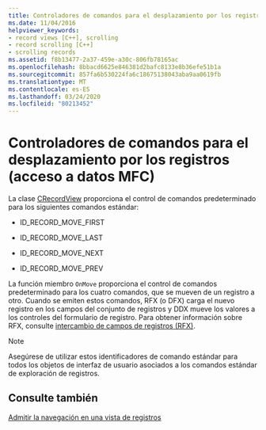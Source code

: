 ```yaml
---
title: Controladores de comandos para el desplazamiento por los registros (acceso a datos MFC)
ms.date: 11/04/2016
helpviewer_keywords:
- record views [C++], scrolling
- record scrolling [C++]
- scrolling records
ms.assetid: f8b13477-2a37-459e-a30c-806fb78165ac
ms.openlocfilehash: 8bbacd6625e846381d2bafc8133e8b36efe51b1a
ms.sourcegitcommit: 857fa6b530224fa6c18675138043aba9aa0619fb
ms.translationtype: MT
ms.contentlocale: es-ES
ms.lasthandoff: 03/24/2020
ms.locfileid: "80213452"
---
```

# <a name="command-handlers-for-record-scrolling--mfc-data-access"></a>Controladores de comandos para el desplazamiento por los registros (acceso a datos MFC)

La clase [CRecordView](../mfc/reference/crecordview-class.md) proporciona el control de comandos predeterminado para los siguientes comandos estándar:

- ID_RECORD_MOVE_FIRST

- ID_RECORD_MOVE_LAST

- ID_RECORD_MOVE_NEXT

- ID_RECORD_MOVE_PREV

La función miembro `OnMove` proporciona el control de comandos predeterminado para los cuatro comandos, que se mueven de un registro a otro. Cuando se emiten estos comandos, RFX (o DFX) carga el nuevo registro en los campos del conjunto de registros y DDX mueve los valores a los controles del formulario de registro. Para obtener información sobre RFX, consulte [intercambio de campos de registros (RFX)](../data/odbc/record-field-exchange-rfx.md).

> [!NOTE]
>  Asegúrese de utilizar estos identificadores de comando estándar para todos los objetos de interfaz de usuario asociados a los comandos estándar de exploración de registros.

## <a name="see-also"></a>Consulte también

[Admitir la navegación en una vista de registros](../data/supporting-navigation-in-a-record-view-mfc-data-access.md)
